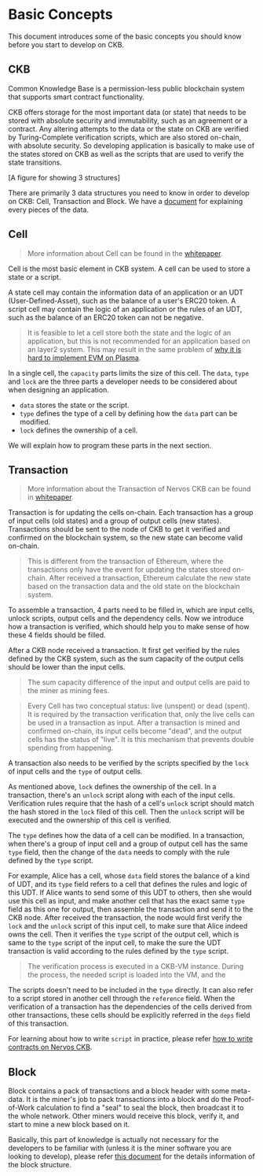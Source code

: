 # Basic Concepts
This document introduces some of the basic concepts you should know before you start to develop on CKB.

## CKB
Common Knowledge Base is a permission-less public blockchain system that supports smart contract functionality.

CKB offers storage for the most important data (or state) that needs to be stored with absolute security and immutability, such as an agreement or a contract. Any altering attempts to the data or the state on CKB are verified by Turing-Complete verification scripts, which are also stored on-chain, with absolute security. So developing application is basically to make use of the states stored on CKB as well as the scripts that are used to verify the state transitions.

[A figure for showing 3 structures]

There are primarily 3 data structures you need to know in order to develop on CKB: Cell, Transaction and Block. We have a [document](https://github.com/nervosnetwork/ckb/blob/c7fc6c9213f39780e157abfa8d5a5fa5394794a6/docs/data-structures.md) for explaining every pieces of the data.

 <!--Up to here, bitcoiners may have noticed that CKB has a very similar structure to Bitcoin. That's why we have wrote up a quick guideline for you bootstrap easily with your bitcoin background.--> 

## Cell

> More information about Cell can be found in the [whitepaper](https://github.com/nervosnetwork/rfcs/blob/afe50463bb620393b179bd8f08c263b78e366ab3/rfcs/0002-ckb/0002-ckb.md#42-cell).

Cell is the most basic element in CKB system. A cell can be used to store a state or a script. 

A state cell may contain the information data of an application or an UDT (User-Defined-Asset), such as the balance of a user's ERC20 token. A script cell may contain the logic of an application or the rules of an UDT, such as the balance of an ERC20 token can not be negative. 

> It is feasible to let a cell store both the state and the logic of an application, but this is not recommended for an application based on an layer2 system. This may result in the same problem of [why it is hard to implement EVM on Plasma](https://medium.com/@kelvinfichter/why-is-evm-on-plasma-hard-bf2d99c48df7).


In a single cell, the `capacity` parts limits the size of this cell. The `data`, `type` and `lock` are the three parts a developer needs to be considered about when designing an application. 
* `data` stores the state or the script. 
* `type` defines the type of a cell by defining how the `data` part can be modified. 
* `lock` defines the ownership of a cell. 

We will explain how to program these parts in the next section.

## Transaction

> More information about the Transaction of Nervos CKB can be found in [whitepaper](https://github.com/nervosnetwork/rfcs/blob/afe50463bb620393b179bd8f08c263b78e366ab3/rfcs/0002-ckb/0002-ckb.md#44-transaction).

Transaction is for updating the cells on-chain. Each transaction has a group of input cells (old states) and a group of output cells (new states). Transactions should be sent to the node of CKB to get it verified and confirmed on the blockchain system, so the new state can become valid on-chain.

> This is different from the transaction of Ethereum, where the transactions only have the event for updating the states stored on-chain. After received a transaction, Ethereum calculate the new state based on the transaction data and the old state on the blockchain system. 



To assemble a transaction, 4 parts need to be filled in, which are input cells, unlock scripts, output cells and the dependency cells. Now we introduce how a transaction is verified, which should help you to make sense of how these 4 fields should be filled.

After a CKB node received a transaction. It first get verified by the rules defined by the CKB system, such as the sum capacity of the output cells should be lower than the input cells.

> The sum capacity difference of the input and output cells are paid to the miner as mining fees.

> Every Cell has two conceptual status: live (unspent) or dead (spent). It is required by the transaction verification that, only the live cells can be used in a transaction as input. After a transaction is mined and confirmed on-chain, its input cells become "dead", and the output cells has the status of "live". It is this mechanism that prevents double spending from happening.

A transaction also needs to be verified by the scripts specified by the `lock` of input cells and the `type` of output cells.

As mentioned above, `lock` defines the ownership of the cell. In a transaction, there's an `unlock` script along with each of the input cells. Verification rules require that the hash of a cell's `unlock` script should match the hash stored in the `lock` filed of this cell. Then the `unlock` script will be executed and the ownership of this cell is verified.

The `type` defines how the data of a cell can be modified. In a transaction, when there's a group of input cell and a group of output cell has the same `type` field, then the change of the `data` needs to comply with the rule defined by the `type` script. 

For example, Alice has a cell, whose `data` field stores the balance of a kind of UDT, and its `type` field refers to a cell that defines the rules and logic of this UDT. If Alice wants to send some of this UDT to others, then she would use this cell as input, and make another cell that has the exact same `type` field as this one for output, then assemble the transaction and send it to the CKB node. After received the transaction, the node would first verify the `lock` and the `unlock` script of this input cell, to make sure that Alice indeed owns the cell. Then it verifies the `type` script of the output cell, which is same to the `type` script of the input cell, to make the sure the UDT transaction is valid according to the rules defined by the `type` script.

> The verification process is executed in a CKB-VM instance. During the process, the needed script is loaded into the VM, and the 

The scripts doesn't need to be included in the `type` directly. It can also refer to a script stored in another cell through the `reference` field. When the verification of a transaction has the dependencies of the cells derived from other transactions, these cells should be explicitly referred in the `deps` field of this transaction.


For learning about how to write `script` in practice, please refer [how to write contracts on Nervos CKB](https://github.com/nervosnetwork/ckb-demo-ruby-sdk/blob/develop/docs/how-to-write-contracts.md#script-model).

## Block

Block contains a pack of transactions and a block header with some meta-data. It is the miner's job to pack transactions into a block and do the Proof-of-Work calculation to find a "seal" to seal the block, then broadcast it to the whole network. Other miners would receive this block, verify it, and start to mine a new block based on it. 

Basically, this part of knowledge is actually not necessary for the developers to be familiar with (unless it is the miner software you are looking to develop), please refer [this document](https://github.com/nervosnetwork/ckb/blob/c7fc6c9213f39780e157abfa8d5a5fa5394794a6/docs/data-structures.md#block) for the details information of the block structure.

